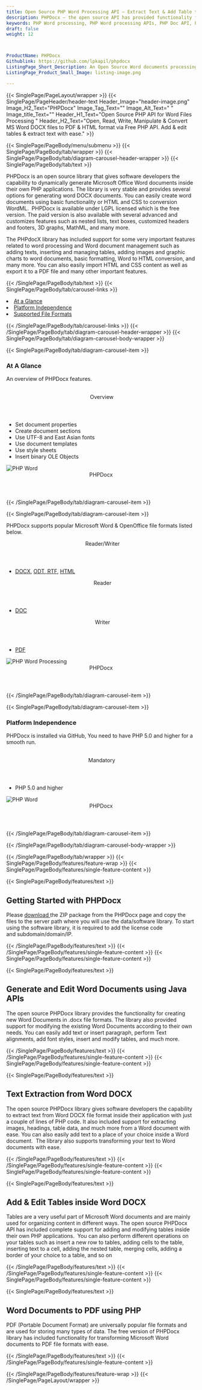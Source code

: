 ```yaml
---
title: Open Source PHP Word Processing API – Extract Text & Add Table to DOCX
description: PHPDocx – the open source API has provided functionality for creating, editing, converting Word Documents. It allows to Extract Text & Add Table to Word DOCX.
keywords: PHP Word processing, PHP Word processing APIs, PHP Doc API, PHP .docx API, PHP word library, create  Word Documents, modify Word documents, add image to word files, Open Source PHP Libraries, Open Source Word processing, Extract Text. Add Table to Word DOCX
draft: false
weight: 12



ProductName: PHPDocx
Githublink: https://github.com/lpkapil/phpdocx
ListingPage_Short_Description: An Open Source Word documents processing library allows to create, modify, manipulate and convert Microsoft Word DOCX files inside their own PHP applications.
ListingPage_Product_Small_Image: listing-image.png 

---
```


{{< SinglePage/PageLayout/wrapper >}}
{{< SinglePage/PageHeader/header-text
Header_Image="header-image.png"
Image_H2_Text="PHPDocx"
Image_Tag_Text=""
Image_Alt_Text=" "
Image_title_Text=""
Header_H1_Text="Open Source PHP API for Word Files Processing "
Header_H2_Text="Open, Read, Write, Manipulate & Convert MS Word DOCX files to PDF & HTML format via Free PHP API. Add & edit tables & extract text with ease." >}}

{{< SinglePage/PageBody/menu/submenu >}}
{{< SinglePage/PageBody/tab/wrapper >}}
{{< SinglePage/PageBody/tab/diagram-carousel-header-wrapper >}}
{{< SinglePage/PageBody/tab/text >}}



<p>PHPDocx is an open source library that gives software developers the capability to dynamically generate Microsoft Office Word documents inside their own PHP applications. The library is very stable and provides several options for generating word DOCX documents. You can easily create word documents using basic functionality or HTML and CSS to conversion WordML.  PHPDocx is available under LGPL licensed which is the free version. The paid version is also available with several advanced and customizes features such as nested lists, text boxes, customized headers and footers, 3D graphs, MathML, and many more.</p>
<p>The PHPdocX library has included support for some very important features related to word processing and Word document management such as adding texts, inserting and managing tables, adding images and graphic charts to word documents, basic formatting, Word to HTML conversion, and many more. You can also easily import HTML and CSS content as well as export it to a PDF file and many other important features.</p>

{{< /SinglePage/PageBody/tab/text >}}
{{< SinglePage/PageBody/tab/carousel-links >}}

<li data-target="#diagramcarousel" data-slide-to="0"><a href="#">At a Glance</a></li>
<li data-target="#diagramcarousel" data-slide-to="2"><a href="#">Platform Independence</a></li>
<li data-target="#diagramcarousel" data-slide-to="1"><a class="activetab" href="#">Supported File Formats</a></li>


{{< /SinglePage/PageBody/tab/carousel-links >}}
{{< /SinglePage/PageBody/tab/diagram-carousel-header-wrapper >}}
{{< SinglePage/PageBody/tab/diagram-carousel-body-wrapper >}}

{{< SinglePage/PageBody/tab/diagram-carousel-item >}}
<h3>At A Glance</h3>
<p>An overview of PHPDocx features.</p>
<div class="diagram1 d1-poi">
<div class="d1-row">
<div class="d1-col d1-left"> </div>
<!--/left-->
<div class="d1-col d1-right"><header><i class="fa fa-file-excel-o"> </i>Overview</header>
<ul>
<li>Set document properties</li>
<li>Create document sections</li>
<li>Use UTF-8 and East Asian fonts</li>
<li>Use document templates</li>
<li>Use style sheets</li>
<li>Insert binary OLE Objects</li>
</ul>
</div>
<!--/right--></div>
<!--/row-->
<div class="d1-logo"><img class="bg-lite" src='listing-image.png' alt="PHP Word"><header>PHPDocx</header><footer><small></small></footer></div>
<!--/logo--></div>
<!--/diagram1-->
{{< /SinglePage/PageBody/tab/diagram-carousel-item >}}

{{< SinglePage/PageBody/tab/diagram-carousel-item >}}
<p>PHPDocx supports popular Microsoft Word & OpenOffice file formats listed below.</p>
<div class="diagram1 d2  d1-poi">
<div class="d1-row">
<div class="d1-col d1-left"><header><i class="fa fa-arrows-v "> </i> Reader/Writer</header>
<ul>
<li><a href="https://docs.fileformat.com/word-processing/docx/">DOCX</a>, <a href="https://docs.fileformat.com/word-processing/odt/">ODT</a>,<a href="https://docs.fileformat.com/word-processing/rtf/"> RTF</a>, <a href="https://docs.fileformat.com/web/html/">HTML</a></li>
</ul>
</div>
<!--/left-->
<div class="d1-col d1-right"><header><i class="fa  fa-long-arrow-down"> </i> Reader</header>
<ul>
<li><a href="https://docs.fileformat.com/word-processing/doc/">DOC</a></li>
</ul>
<header><i class="fa  fa-long-arrow-down"> </i> Writer</header>
<ul>
<li><a href="https://docs.fileformat.com/pdf/">PDF</a></li>
</ul>
</div>
<!--/right--></div>
<!--/row-->
<div class="d1-logo"><img class="bg-lite" src='listing-image.png' alt="PHP Word Processing"><header>PHPDocx</header><footer><small></small></footer></div>
<!--/logo--></div>
<!--/diagram2-->
{{< /SinglePage/PageBody/tab/diagram-carousel-item >}}

{{< SinglePage/PageBody/tab/diagram-carousel-item >}}
<h3>Platform Independence</h3>
<p>PHPDocx is installed via GitHub, You need to have PHP 5.0 and higher for a smooth run.</p>
<div class="diagram1 d1-poi">
<div class="d1-row">
<div class="d1-col d1-left"> </div>
<!--/left-->
<div class="d1-col d1-right"><header><i class="fa fa-cubes"> </i>Mandatory</header>
<ul>
<li>PHP 5.0 and higher</li>
</ul>
</div>
<!--/right--></div>
<!--/row-->
<div class="d1-logo"><img class="bg-lite" src='listing-image.png' alt="PHP Word"><header>PHPDocx</header><footer><small></small></footer></div>
<!--/logo--></div>
<!--/diagram2 -->
{{< /SinglePage/PageBody/tab/diagram-carousel-item >}}

{{< /SinglePage/PageBody/tab/diagram-carousel-body-wrapper >}}

{{< /SinglePage/PageBody/tab/wrapper >}}
{{< SinglePage/PageBody/features/feature-wrap >}}
{{< SinglePage/PageBody/features/single-feature-content >}}

{{< SinglePage/PageBody/features/text >}}
<h2 class="h2title">Getting Started with PHPDocx</h2>
<p>Please <a href="https://github.com/lpkapil/phpdocx">download </a>the ZIP package from the PHPDocx page and copy the files to the server path where you will use the data/software library. To start using the software library, it is required to add the license code and subdomain/domain/IP. </p>

{{< /SinglePage/PageBody/features/text >}}
{{< /SinglePage/PageBody/features/single-feature-content >}}
{{< SinglePage/PageBody/features/single-feature-content >}}

{{< SinglePage/PageBody/features/text >}}
<h2 class="h2title">Generate and Edit Word Documents using Java APIs</h2>
<p>The open source PHPDocx library provides the functionality for creating new Word Documents in .docx file formats. The library also provided support for modifying the existing Word Documents according to their own needs. You can easily add text or insert paragraph, perform Text alignments, add font styles, insert and modify tables, and much more.</p>

{{< /SinglePage/PageBody/features/text >}}
{{< /SinglePage/PageBody/features/single-feature-content >}}
{{< SinglePage/PageBody/features/single-feature-content >}}

{{< SinglePage/PageBody/features/text >}}
<h2 class="h2title">Text Extraction from Word DOCX</h2>
<p>The open source PHPDocx library gives software developers the capability to extract text from Word DOCX file format inside their application with just a couple of lines of PHP code. It also included support for extracting images, headings, table data, and much more from a Word document with ease. You can also easily add text to a place of your choice inside a Word document.  The library also supports transforming your text to Word documents with ease.</p>

{{< /SinglePage/PageBody/features/text >}}
{{< /SinglePage/PageBody/features/single-feature-content >}}
{{< SinglePage/PageBody/features/single-feature-content >}}

{{< SinglePage/PageBody/features/text >}}
<h2 class="h2title">Add & Edit Tables inside Word DOCX</h2>
<p>Tables are a very useful part of Microsoft Word documents and are mainly used for organizing content in different ways. The open source PHPDocx API has included complete support for adding and modifying tables inside their own PHP applications.  You can also perform different operations on your tables such as insert a new row to tables, adding cells to the table, inserting text to a cell, adding the nested table, merging cells, adding a border of your choice to a table, and so on</p>

{{< /SinglePage/PageBody/features/text >}}
{{< /SinglePage/PageBody/features/single-feature-content >}}
{{< SinglePage/PageBody/features/single-feature-content >}}

{{< SinglePage/PageBody/features/text >}}
<h2 class="h2title">Word Documents to PDF using PHP</h2>
<p>PDF (Portable Document Format) are universally popular file formats and are used for storing many types of data. The free version of PHPDocx library has included functionality for transforming Microsoft Word documents to PDF file formats with ease.</p>

{{< /SinglePage/PageBody/features/text >}}
{{< /SinglePage/PageBody/features/single-feature-content >}}

{{< /SinglePage/PageBody/features/feature-wrap >}}
{{< /SinglePage/PageLayout/wrapper >}}